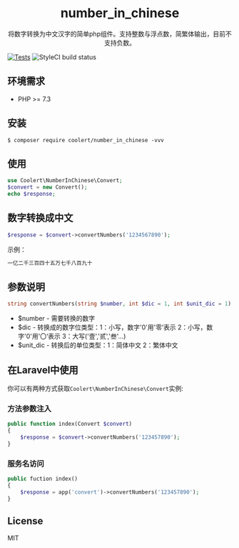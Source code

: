 <h1 align="center"> number_in_chinese </h1>

<p align="center">将数字转换为中文汉字的简单php组件。支持整数与浮点数，简繁体输出，目前不支持负数。</p>

[![Tests](https://github.com/coolert/number_in_chinese/actions/workflows/tests.yml/badge.svg)](https://github.com/coolert/number_in_chinese/actions/workflows/tests.yml)
![StyleCI build status](https://github.styleci.io/repos/517887313/shield)
## 环境需求

- PHP >= 7.3

## 安装

```shell
$ composer require coolert/number_in_chinese -vvv
```

## 使用

```php
use Coolert\NumberInChinese\Convert;
$convert = new Convert();
echo $response;
```

## 数字转换成中文

```php
$response = $convert->convertNumbers('1234567890');
```

示例：

```php
一亿二千三百四十五万七千八百九十
```

## 参数说明

```php
string convertNumbers(string $number, int $dic = 1, int $unit_dic = 1)
```

- $number - 需要转换的数字
- $dic - 转换成的数字位类型：1：小写，数字'0'用'零’表示 2：小写，数字'0'用'〇‘表示 3：大写('壹','贰','叁'...)
- $unit_dic - 转换后的单位类型：1：简体中文 2：繁体中文

## 在Laravel中使用

你可以有两种方式获取`Coolert\NumberInChinese\Convert`实例:

### 方法参数注入

```php
public function index(Convert $convert)
{
    $response = $convert->convertNumbers('123457890');
}
```

### 服务名访问

```php
public fuction index()
{
    $response = app('convert')->convertNumbers('123457890');
}
```

## License

MIT
